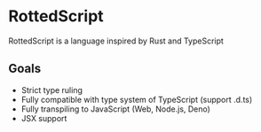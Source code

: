 # RottedScript

RottedScript is a language inspired by Rust and TypeScript

## Goals

- Strict type ruling
- Fully compatible with type system of TypeScript (support .d.ts)
- Fully transpiling to JavaScript (Web, Node.js, Deno)
- JSX support
